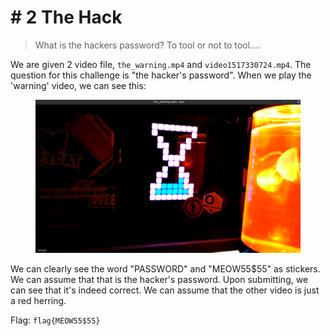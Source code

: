 # # 2 The Hack

> What is the hackers password? To tool or not to tool....

We are given 2 video file, `the_warning.mp4` and `video1517330724.mp4`. The question for this challenge is "the hacker's password". When we play the 'warning' video, we can see this:

<figure><img src="../../../.gitbook/assets/image (2) (1) (1) (1) (1).png" alt=""><figcaption></figcaption></figure>

We can clearly see the word "PASSWORD" and "MEOW55$55" as stickers. We can assume that that is the hacker's password. Upon submitting, we can see that it's indeed correct. We can assume that the other video is just a red herring.

Flag: `flag{MEOW55$55}`
